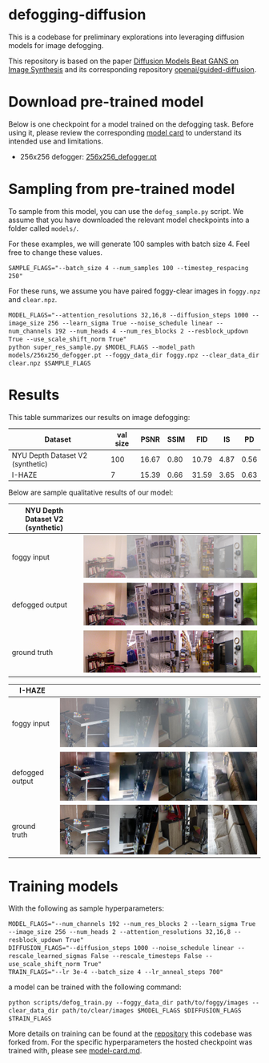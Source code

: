 # defogging-diffusion

This is a codebase for preliminary explorations into leveraging diffusion models for image defogging.

This repository is based on the paper [Diffusion Models Beat GANS on Image Synthesis](http://arxiv.org/abs/2105.05233) and its corresponding repository [openai/guided-diffusion](https://github.com/openai/guided-diffusion).

# Download pre-trained model

Below is one checkpoint for a model trained on the defogging task. Before using it, please review the corresponding [model card](model-card.md) to understand its intended use and limitations.

 * 256x256 defogger: [256x256_defogger.pt](https://drive.google.com/file/d/19wXyyjfH0yDwQFgcyHT7AFhhzN4w7bR0/view)

# Sampling from pre-trained model

To sample from this model, you can use the `defog_sample.py` script.
We assume that you have downloaded the relevant model checkpoints into a folder called `models/`.

For these examples, we will generate 100 samples with batch size 4. Feel free to change these values.

```
SAMPLE_FLAGS="--batch_size 4 --num_samples 100 --timestep_respacing 250"
```

For these runs, we assume you have paired foggy-clear images in `foggy.npz` and `clear.npz`.
 
```
MODEL_FLAGS="--attention_resolutions 32,16,8 --diffusion_steps 1000 --image_size 256 --learn_sigma True --noise_schedule linear --num_channels 192 --num_heads 4 --num_res_blocks 2 --resblock_updown True --use_scale_shift_norm True"
python super_res_sample.py $MODEL_FLAGS --model_path models/256x256_defogger.pt --foggy_data_dir foggy.npz --clear_data_dir clear.npz $SAMPLE_FLAGS
```

# Results

This table summarizes our results on image defogging:

| Dataset                          | val size | PSNR  | SSIM | FID   | IS   | PD   |
|----------------------------------|----------|-------|------|-------|------|------|
| NYU Depth Dataset V2 (synthetic) | 100      | 16.67 | 0.80 | 10.79 | 4.87 | 0.56 |
| I-HAZE                           | 7        | 15.39 | 0.66 | 31.59 | 3.65 | 0.63 |

Below are sample qualitative results of our model:

| NYU Depth Dataset V2 (synthetic) | |
|-|-|
| foggy input     | ![](https://github.com/RyanCaesarRamos/defogging-diffusion/blob/main/sample_results/nyu/foggy_input.png?raw=true)    |
| defogged output | ![](https://github.com/RyanCaesarRamos/defogging-diffusion/blob/main/sample_results/nyu/defogged_output.png?raw=true) |
| ground truth    | ![](https://github.com/RyanCaesarRamos/defogging-diffusion/blob/main/sample_results/nyu/ground_truth.png?raw=true)    |

| I-HAZE | |
|-|-|
| foggy input     | ![](https://github.com/RyanCaesarRamos/defogging-diffusion/blob/main/sample_results/ihaze/foggy_input.png?raw=true)     |
| defogged output | ![](https://github.com/RyanCaesarRamos/defogging-diffusion/blob/main/sample_results/ihaze/defogged_output.png?raw=true) |
| ground truth    | ![](https://github.com/RyanCaesarRamos/defogging-diffusion/blob/main/sample_results/ihaze/ground_truth.png?raw=true)    |

# Training models

With the following as sample hyperparameters:

```
MODEL_FLAGS="--num_channels 192 --num_res_blocks 2 --learn_sigma True --image_size 256 --num_heads 2 --attention_resolutions 32,16,8 --resblock_updown True"
DIFFUSION_FLAGS="--diffusion_steps 1000 --noise_schedule linear --rescale_learned_sigmas False --rescale_timesteps False --use_scale_shift_norm True"
TRAIN_FLAGS="--lr 3e-4 --batch_size 4 --lr_anneal_steps 700"
```

a model can be trained with the following command:

```
python scripts/defog_train.py --foggy_data_dir path/to/foggy/images --clear_data_dir path/to/clear/images $MODEL_FLAGS $DIFFUSION_FLAGS $TRAIN_FLAGS
```

More details on training can be found at the [repository](https://github.com/openai/guided-diffusion) this codebase was forked from. For the specific hyperparameters the hosted checkpoint was trained with, please see [model-card.md](model-card.md).

